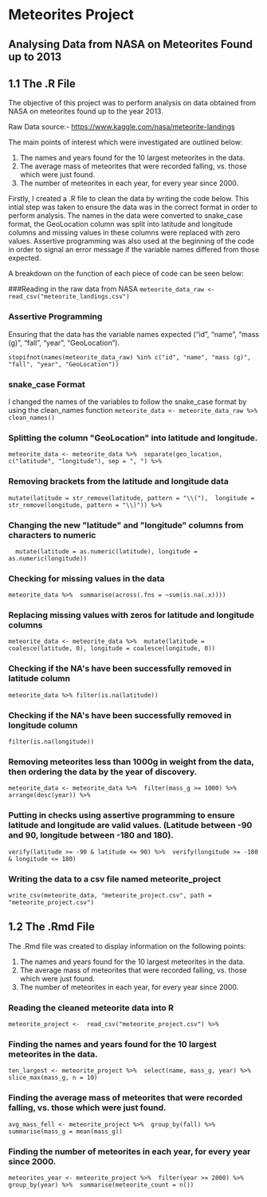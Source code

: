 # Meteorites Project

## Analysing Data from NASA on Meteorites Found up to 2013

## 1.1 The .R File
The objective of this project was to perform analysis on data obtained from NASA on meteorites found up to the year 2013. 

Raw Data source:- https://www.kaggle.com/nasa/meteorite-landings

The main points of interest which were investigated are outlined below:

1. The names and years found for the 10 largest meteorites in the data.
2. The average mass of meteorites that were recorded falling, vs. those which were just found.
3. The number of meteorites in each year, for every year since 2000.

Firstly, I created a .R file to clean the data by writing the code below. This intial step was taken to ensure the data was in the correct format in order to perform analysis. The names in the data were converted to snake_case format, the GeoLocation column was split into latitude and longitude columns and missing values in these columns were replaced with zero values. Assertive programming was also used at the beginning of the code in order to signal an error message if the variable names differed from those expected.

A breakdown on the function of each piece of code can be seen below:

###Reading in the raw data from NASA
`meteorite_data_raw <- read_csv("meteorite_landings.csv")`

### Assertive Programming
Ensuring that the data has the variable names expected (“id”, “name”, “mass (g)”, “fall”, “year”, “GeoLocation”).

`stopifnot(names(meteorite_data_raw) %in% c("id", "name", "mass (g)", "fall", "year", "GeoLocation"))`

### snake_case Format
I changed the names of the variables to follow the snake_case format by using the clean_names function
`meteorite_data <- meteorite_data_raw %>% 
  clean_names()`

### Splitting the column "GeoLocation" into latitude and longitude.

`meteorite_data <- meteorite_data %>% 
  separate(geo_location, c("latitude", "longitude"), sep = ", ") %>%` 
  
### Removing brackets from the latitude and longitude data
  `mutate(latitude = str_remove(latitude, pattern = "\\("), 
         longitude = str_remove(longitude, pattern = "\\)")) %>%`
         
### Changing the new "latitude" and "longitude" columns from characters to numeric
`  mutate(latitude = as.numeric(latitude),
         longitude = as.numeric(longitude))`
  

### Checking for missing values in the data
`meteorite_data %>% 
summarise(across(.fns = ~sum(is.na(.x))))
`
### Replacing missing values with zeros for latitude and longitude columns
`meteorite_data <- meteorite_data %>% 
  mutate(latitude = coalesce(latitude, 0),
         longitude = coalesce(longitude, 0))`

### Checking if the NA's have been successfully removed in latitude column  
  `meteorite_data %>% filter(is.na(latitude))`

### Checking if the NA's have been successfully removed in longitude column
  `filter(is.na(longitude))`

### Removing meteorites less than 1000g in weight from the data, then ordering the data by the year of discovery.
 `meteorite_data <- meteorite_data %>% 
  filter(mass_g >= 1000) %>% arrange(desc(year)) %>%`
  
### Putting in checks using assertive programming to ensure latitude and longitude are valid values. (Latitude between -90 and 90, longitude between -180 and 180).
`verify(latitude >= -90 & latitude <= 90) %>% 
verify(longitude >= -180 & longitude <= 180)`

### Writing the data to a csv file named meteorite_project
`write_csv(meteorite_data, "meteorite_project.csv", path = "meteorite_project.csv")`

## 1.2 The .Rmd File
The .Rmd file was created to display information on the following points:

1. The names and years found for the 10 largest meteorites in the data.
2. The average mass of meteorites that were recorded falling, vs. those which were just found.
3. The number of meteorites in each year, for every year since 2000.

### Reading the cleaned meteorite data into R
`meteorite_project <- 
read_csv("meteorite_project.csv") %>%`

### Finding the names and years found for the 10 largest meteorites in the data.
  `ten_largest <- meteorite_project %>% 
  select(name, mass_g, year) %>% 
  slice_max(mass_g, n = 10)`

### Finding the average mass of meteorites that were recorded falling, vs. those which were just found.
`avg_mass_fell <- meteorite_project %>% 
  group_by(fall) %>% 
  summarise(mass_g = mean(mass_g))`

### Finding the number of meteorites in each year, for every year since 2000.
`meteorites_year <- meteorite_project %>% 
  filter(year >= 2000) %>% 
  group_by(year) %>% 
  summarise(meteorite_count = n())`
 
